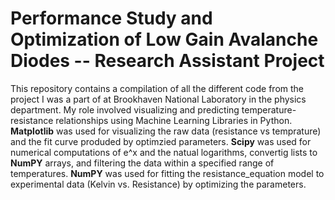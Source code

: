 # Performance Study and Optimization of Low Gain Avalanche Diodes -- Research Assistant Project 
This repository contains a compilation of all the different code from the project I was a part of at Brookhaven National Laboratory in the physics department. 
My role involved visualizing and predicting temperature-resistance relationships using Machine Learning Libraries in Python. **Matplotlib** was used for visualizing the raw data (resistance vs temprature) and the fit curve produded by optimzied parameters. **Scipy** was used for numerical computations of e^x and the natual logarithms, convertig lists to **NumPY** arrays, and filtering the data within a specified range of temperatures. **NumPY** was used for fitting the resistance_equation model to experimental data (Kelvin vs. Resistance) by optimizing the parameters. 
